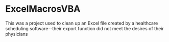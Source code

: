 # ExcelMacrosVBA

This was a project used to clean up an Excel file created by a healthcare scheduling software--their export function did not meet the desires of their physicians
